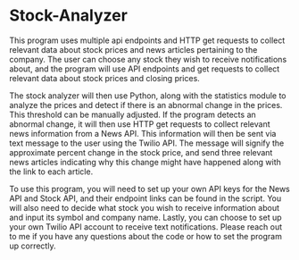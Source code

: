 # Stock-Analyzer

This program uses multiple api endpoints and HTTP get requests to collect relevant data about stock prices and news articles pertaining to the company. The user can choose any stock they wish to receive notifications about, and the program will use API endpoints and get requests to collect relevant data about stock prices and closing prices.

The stock analyzer will then use Python, along with the statistics module to analyze the prices and detect if there is an abnormal change in the prices. This threshold can be manually adjusted. If the program detects an abnormal change, it will then use HTTP get requests to collect relevant news information from a News API. This information will then be sent via text message to the user using the Twilio API. The message will signify the approximate percent change in the stock price, and send three relevant news articles indicating why this change might have happened along with the link to each article.

To use this program, you will need to set up your own API keys for the News API and Stock API, and their endpoint links can be found in the script. You will also need to decide what stock you wish to receive information about and input its symbol and company name. Lastly, you can choose to set up your own Twilio API account to receive text notifications. Please reach out to me if you have any questions about the code or how to set the program up correctly.


